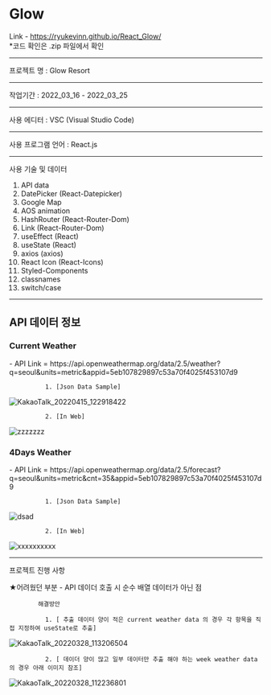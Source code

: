 # Glow

Link  - https://ryukevinn.github.io/React_Glow/ <br>
*코드 확인은 .zip 파일에서 확인 

---------------------------------

프로젝트 명 : Glow Resort

---------------------------------

작업기간 : 2022_03_16 - 2022_03_25

---------------------------------

사용 에디터 : VSC (Visual Studio Code)

---------------------------------

사용 프로그램 언어 : React.js

---------------------------------

사용 기술 및 데이터

1. API data 
2. DatePicker (React-Datepicker)
3. Google Map
4. AOS animation 
5. HashRouter (React-Router-Dom)
6. Link (React-Router-Dom)
7. useEffect (React)
8. useState (React)
9. axios (axios)
10. React Icon (React-Icons)
11. Styled-Components
12. classnames
13. switch/case
---------------------------------

<h2>API 데이터 정보</h2>

<h3>Current Weather</h3>      
            -  API Link = https://api.openweathermap.org/data/2.5/weather?q=seoul&units=metric&appid=5eb107829897c53a70f4025f453107d9

            
              1. [Json Data Sample]
 ![KakaoTalk_20220415_122918422](https://user-images.githubusercontent.com/96170774/163513981-08232094-4cfd-4c97-b6c6-a42cf4cff393.png)
                      
              2. [In Web]
 ![zzzzzzz](https://user-images.githubusercontent.com/96170774/163513985-2d4e9c7f-757f-4957-b7e1-8306bf5886af.png)
                       

<h3>4Days Weather</h3>      
            -  API Link = https://api.openweathermap.org/data/2.5/forecast?q=seoul&units=metric&cnt=35&appid=5eb107829897c53a70f4025f453107d9

            
              1. [Json Data Sample]
 ![dsad](https://user-images.githubusercontent.com/96170774/163515302-fbdc34ff-9ff0-404e-adb9-7c4c33249e49.png)

                      
              2. [In Web]
 ![xxxxxxxxxx](https://user-images.githubusercontent.com/96170774/163515287-6b278b15-f7d1-4b29-be50-7755b1e13d73.png)




---------------------------------

프로젝트 진행 사항

  ★어려웠던 부분
      - API 데이더 호출 시 순수 배열 데이터가 아닌 점
      
            해결방안
            
              1. [ 추출 데이터 양이 적은 current weather data 의 경우 각 항목을 직접 지정하여 useState로 추출]
![KakaoTalk_20220328_113206504](https://user-images.githubusercontent.com/96170774/160316814-110dc006-fdb0-4684-b11c-e5a444ca4e1b.png)



              
              
              
              
              
              2. [ 데이더 양이 많고 일부 데이터만 추출 해야 하는 week weather data 의 경우 아래 이미지 참조]
![KakaoTalk_20220328_112236801](https://user-images.githubusercontent.com/96170774/160316129-6ae86815-ac84-470c-a4c1-2bbfe71e2c93.png)





